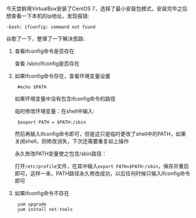 今天尝鲜用VirtualBox安装了CentOS 7，选择了最小安装包模式，安装完毕之后想查看一下本机的ip地址，发现报错:

    -bash: ifconfig: command not found

谷歌了一下，整理了一下解决思路:

1. 查看ifconfig命令是否存在

    查看 /sbin/ifconfig是否存在

2. 如果ifconfig命令存在，查看环境变量设置   

        #echo $PATH

    如果环境变量中没有包含ifconfig命令的路径
    
    临时修改环境变量：在shell中输入:

        $export PATH = $PATH:/sbin

    然后再输入ifconfig命令即可，但是这只是临时更改了shell中的PATH，如果关闭shell，则修改消失，下次还需要重复如上操作

    永久修改PATH变量使之包含/sbin路径：

    打开`/etc/profile`文件，在其中输入`export PATH=$PATH:/sbin`，保存并重启即可，这样一来，PATH路径永久修改成功，以后任何时候只输入ifconfig命令即可

3. 如果ifconfig命令不存在

        yum upgrade
        yum install net-tools
